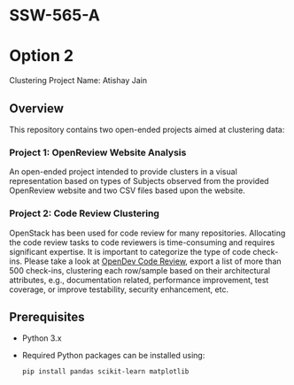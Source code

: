 # SSW-565-A 
# Option 2 
Clustering Project
Name: Atishay Jain

## Overview

This repository contains two open-ended projects aimed at clustering data:

### Project 1: OpenReview Website Analysis

An open-ended project intended to provide clusters in a visual representation based on types of Subjects observed from the provided OpenReview website and two CSV files based upon the website.

### Project 2: Code Review Clustering

OpenStack has been used for code review for many repositories. Allocating the code review tasks to code reviewers is time-consuming and requires significant expertise. It is important to categorize the type of code check-ins. Please take a look at [OpenDev Code Review](https://review.opendev.org/), export a list of more than 500 check-ins, clustering each row/sample based on their architectural attributes, e.g., documentation related, performance improvement, test coverage, or improve testability, security enhancement, etc.

## Prerequisites

- Python 3.x
- Required Python packages can be installed using:

  ```bash
  pip install pandas scikit-learn matplotlib
